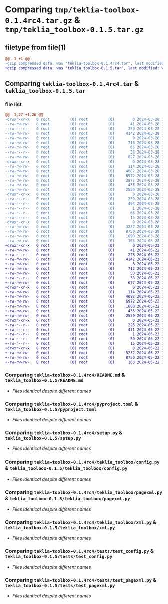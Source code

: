# Comparing `tmp/teklia-toolbox-0.1.4rc4.tar.gz` & `tmp/teklia_toolbox-0.1.5.tar.gz`

## filetype from file(1)

```diff
@@ -1 +1 @@
-gzip compressed data, was "teklia-toolbox-0.1.4rc4.tar", last modified: Thu Mar 28 15:53:59 2024, max compression
+gzip compressed data, was "teklia_toolbox-0.1.5.tar", last modified: Wed May 22 14:51:57 2024, max compression
```

## Comparing `teklia-toolbox-0.1.4rc4.tar` & `teklia_toolbox-0.1.5.tar`

### file list

```diff
@@ -1,27 +1,26 @@
-drwxr-xr-x   0 root         (0) root         (0)        0 2024-03-28 15:53:59.825969 teklia-toolbox-0.1.4rc4/
--rw-rw-rw-   0 root         (0) root         (0)       41 2024-03-28 14:11:38.000000 teklia-toolbox-0.1.4rc4/MANIFEST.in
--rw-r--r--   0 root         (0) root         (0)      259 2024-03-28 15:53:59.821969 teklia-toolbox-0.1.4rc4/PKG-INFO
--rw-rw-rw-   0 root         (0) root         (0)     4142 2024-03-28 14:11:38.000000 teklia-toolbox-0.1.4rc4/README.md
--rw-rw-rw-   0 root         (0) root         (0)        9 2024-03-28 15:53:04.000000 teklia-toolbox-0.1.4rc4/VERSION
--rw-rw-rw-   0 root         (0) root         (0)      713 2024-03-28 14:11:38.000000 teklia-toolbox-0.1.4rc4/pyproject.toml
--rw-rw-rw-   0 root         (0) root         (0)       66 2024-03-28 14:26:40.000000 teklia-toolbox-0.1.4rc4/requirements.txt
--rw-r--r--   0 root         (0) root         (0)       38 2024-03-28 15:53:59.825969 teklia-toolbox-0.1.4rc4/setup.cfg
--rw-rw-rw-   0 root         (0) root         (0)      627 2024-03-28 14:11:38.000000 teklia-toolbox-0.1.4rc4/setup.py
-drwxr-xr-x   0 root         (0) root         (0)        0 2024-03-28 15:53:59.821969 teklia-toolbox-0.1.4rc4/teklia_toolbox/
--rw-rw-rw-   0 root         (0) root         (0)      114 2024-03-28 14:11:38.000000 teklia-toolbox-0.1.4rc4/teklia_toolbox/__init__.py
--rw-rw-rw-   0 root         (0) root         (0)     4082 2024-03-28 14:11:38.000000 teklia-toolbox-0.1.4rc4/teklia_toolbox/config.py
--rw-rw-rw-   0 root         (0) root         (0)     6972 2024-03-28 14:11:38.000000 teklia-toolbox-0.1.4rc4/teklia_toolbox/pagexml.py
--rw-rw-rw-   0 root         (0) root         (0)     2877 2024-03-28 14:11:38.000000 teklia-toolbox-0.1.4rc4/teklia_toolbox/requests.py
--rw-rw-rw-   0 root         (0) root         (0)      435 2024-03-28 14:11:38.000000 teklia-toolbox-0.1.4rc4/teklia_toolbox/time.py
--rw-rw-rw-   0 root         (0) root         (0)     2550 2024-03-28 14:11:38.000000 teklia-toolbox-0.1.4rc4/teklia_toolbox/xml.py
-drwxr-xr-x   0 root         (0) root         (0)        0 2024-03-28 15:53:59.821969 teklia-toolbox-0.1.4rc4/teklia_toolbox.egg-info/
--rw-r--r--   0 root         (0) root         (0)      259 2024-03-28 15:53:59.000000 teklia-toolbox-0.1.4rc4/teklia_toolbox.egg-info/PKG-INFO
--rw-r--r--   0 root         (0) root         (0)      494 2024-03-28 15:53:59.000000 teklia-toolbox-0.1.4rc4/teklia_toolbox.egg-info/SOURCES.txt
--rw-r--r--   0 root         (0) root         (0)        1 2024-03-28 15:53:59.000000 teklia-toolbox-0.1.4rc4/teklia_toolbox.egg-info/dependency_links.txt
--rw-r--r--   0 root         (0) root         (0)       66 2024-03-28 15:53:59.000000 teklia-toolbox-0.1.4rc4/teklia_toolbox.egg-info/requires.txt
--rw-r--r--   0 root         (0) root         (0)       15 2024-03-28 15:53:59.000000 teklia-toolbox-0.1.4rc4/teklia_toolbox.egg-info/top_level.txt
-drwxr-xr-x   0 root         (0) root         (0)        0 2024-03-28 15:53:59.821969 teklia-toolbox-0.1.4rc4/tests/
--rw-rw-rw-   0 root         (0) root         (0)     3232 2024-03-28 14:11:38.000000 teklia-toolbox-0.1.4rc4/tests/test_config.py
--rw-rw-rw-   0 root         (0) root         (0)     8750 2024-03-28 14:26:40.000000 teklia-toolbox-0.1.4rc4/tests/test_pagexml.py
--rw-rw-rw-   0 root         (0) root         (0)     1698 2024-03-28 14:11:38.000000 teklia-toolbox-0.1.4rc4/tests/test_requests.py
--rw-rw-rw-   0 root         (0) root         (0)      163 2024-03-28 14:11:38.000000 teklia-toolbox-0.1.4rc4/tests/test_time.py
+drwxr-xr-x   0 root         (0) root         (0)        0 2024-05-22 14:51:57.657339 teklia_toolbox-0.1.5/
+-rw-rw-rw-   0 root         (0) root         (0)       41 2024-05-22 14:51:03.000000 teklia_toolbox-0.1.5/MANIFEST.in
+-rw-r--r--   0 root         (0) root         (0)      225 2024-05-22 14:51:57.657339 teklia_toolbox-0.1.5/PKG-INFO
+-rw-rw-rw-   0 root         (0) root         (0)     4142 2024-05-22 14:51:03.000000 teklia_toolbox-0.1.5/README.md
+-rw-rw-rw-   0 root         (0) root         (0)        6 2024-05-22 14:51:03.000000 teklia_toolbox-0.1.5/VERSION
+-rw-rw-rw-   0 root         (0) root         (0)      713 2024-05-22 14:51:03.000000 teklia_toolbox-0.1.5/pyproject.toml
+-rw-rw-rw-   0 root         (0) root         (0)       50 2024-05-22 14:51:03.000000 teklia_toolbox-0.1.5/requirements.txt
+-rw-r--r--   0 root         (0) root         (0)       38 2024-05-22 14:51:57.657339 teklia_toolbox-0.1.5/setup.cfg
+-rw-rw-rw-   0 root         (0) root         (0)      627 2024-05-22 14:51:03.000000 teklia_toolbox-0.1.5/setup.py
+drwxr-xr-x   0 root         (0) root         (0)        0 2024-05-22 14:51:57.657339 teklia_toolbox-0.1.5/teklia_toolbox/
+-rw-rw-rw-   0 root         (0) root         (0)      114 2024-05-22 14:51:03.000000 teklia_toolbox-0.1.5/teklia_toolbox/__init__.py
+-rw-rw-rw-   0 root         (0) root         (0)     4082 2024-05-22 14:51:03.000000 teklia_toolbox-0.1.5/teklia_toolbox/config.py
+-rw-rw-rw-   0 root         (0) root         (0)     6972 2024-05-22 14:51:03.000000 teklia_toolbox-0.1.5/teklia_toolbox/pagexml.py
+-rw-rw-rw-   0 root         (0) root         (0)     1680 2024-05-22 14:51:03.000000 teklia_toolbox-0.1.5/teklia_toolbox/requests.py
+-rw-rw-rw-   0 root         (0) root         (0)      435 2024-05-22 14:51:03.000000 teklia_toolbox-0.1.5/teklia_toolbox/time.py
+-rw-rw-rw-   0 root         (0) root         (0)     2550 2024-05-22 14:51:03.000000 teklia_toolbox-0.1.5/teklia_toolbox/xml.py
+drwxr-xr-x   0 root         (0) root         (0)        0 2024-05-22 14:51:57.657339 teklia_toolbox-0.1.5/teklia_toolbox.egg-info/
+-rw-r--r--   0 root         (0) root         (0)      225 2024-05-22 14:51:57.000000 teklia_toolbox-0.1.5/teklia_toolbox.egg-info/PKG-INFO
+-rw-r--r--   0 root         (0) root         (0)      471 2024-05-22 14:51:57.000000 teklia_toolbox-0.1.5/teklia_toolbox.egg-info/SOURCES.txt
+-rw-r--r--   0 root         (0) root         (0)        1 2024-05-22 14:51:57.000000 teklia_toolbox-0.1.5/teklia_toolbox.egg-info/dependency_links.txt
+-rw-r--r--   0 root         (0) root         (0)       50 2024-05-22 14:51:57.000000 teklia_toolbox-0.1.5/teklia_toolbox.egg-info/requires.txt
+-rw-r--r--   0 root         (0) root         (0)       15 2024-05-22 14:51:57.000000 teklia_toolbox-0.1.5/teklia_toolbox.egg-info/top_level.txt
+drwxr-xr-x   0 root         (0) root         (0)        0 2024-05-22 14:51:57.657339 teklia_toolbox-0.1.5/tests/
+-rw-rw-rw-   0 root         (0) root         (0)     3232 2024-05-22 14:51:03.000000 teklia_toolbox-0.1.5/tests/test_config.py
+-rw-rw-rw-   0 root         (0) root         (0)     8750 2024-05-22 14:51:03.000000 teklia_toolbox-0.1.5/tests/test_pagexml.py
+-rw-rw-rw-   0 root         (0) root         (0)      163 2024-05-22 14:51:03.000000 teklia_toolbox-0.1.5/tests/test_time.py
```

### Comparing `teklia-toolbox-0.1.4rc4/README.md` & `teklia_toolbox-0.1.5/README.md`

 * *Files identical despite different names*

### Comparing `teklia-toolbox-0.1.4rc4/pyproject.toml` & `teklia_toolbox-0.1.5/pyproject.toml`

 * *Files identical despite different names*

### Comparing `teklia-toolbox-0.1.4rc4/setup.py` & `teklia_toolbox-0.1.5/setup.py`

 * *Files identical despite different names*

### Comparing `teklia-toolbox-0.1.4rc4/teklia_toolbox/config.py` & `teklia_toolbox-0.1.5/teklia_toolbox/config.py`

 * *Files identical despite different names*

### Comparing `teklia-toolbox-0.1.4rc4/teklia_toolbox/pagexml.py` & `teklia_toolbox-0.1.5/teklia_toolbox/pagexml.py`

 * *Files identical despite different names*

### Comparing `teklia-toolbox-0.1.4rc4/teklia_toolbox/xml.py` & `teklia_toolbox-0.1.5/teklia_toolbox/xml.py`

 * *Files identical despite different names*

### Comparing `teklia-toolbox-0.1.4rc4/tests/test_config.py` & `teklia_toolbox-0.1.5/tests/test_config.py`

 * *Files identical despite different names*

### Comparing `teklia-toolbox-0.1.4rc4/tests/test_pagexml.py` & `teklia_toolbox-0.1.5/tests/test_pagexml.py`

 * *Files identical despite different names*


